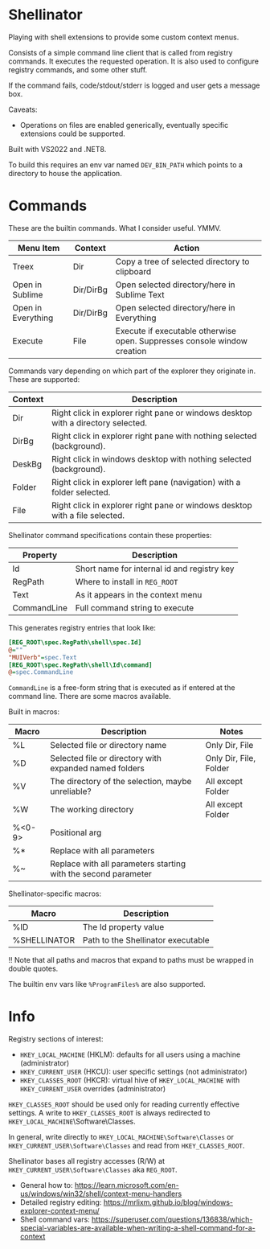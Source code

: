 
# Shellinator
Playing with shell extensions to provide some custom context menus.

Consists of a simple command line client that is called from registry commands. It executes the requested operation.
It is also used to configure registry commands, and some other stuff.

If the command fails, code/stdout/stderr is logged and user gets a message box.

Caveats:
- Operations on files are enabled generically, eventually specific extensions could be supported.

Built with VS2022 and .NET8.

To build this requires an env var named `DEV_BIN_PATH` which points to a directory to house the application.

# Commands

These are the builtin commands. What I consider useful. YMMV.

| Menu Item          | Context   | Action
| ---------          | ------    | ------
| Treex              | Dir       | Copy a tree of selected directory to clipboard
| Open in Sublime    | Dir/DirBg | Open selected directory/here in Sublime Text
| Open in Everything | Dir/DirBg | Open selected directory/here in Everything
| Execute            | File      | Execute if executable otherwise open. Suppresses console window creation


Commands vary depending on which part of the explorer they originate in. These are supported:

| Context   | Description
| -------   | -----------
| Dir       | Right click in explorer right pane or windows desktop with a directory selected.
| DirBg     | Right click in explorer right pane with nothing selected (background).
| DeskBg    | Right click in windows desktop with nothing selected (background).
| Folder    | Right click in explorer left pane (navigation) with a folder selected.
| File      | Right click in explorer right pane or windows desktop with a file selected.


Shellinator command specifications contain these properties:

| Property      | Description
| --------      | -----------
| Id            | Short name for internal id and registry key
| RegPath       | Where to install in `REG_ROOT`
| Text          | As it appears in the context menu
| CommandLine   | Full command string to execute


This generates registry entries that look like:
```ini
[REG_ROOT\spec.RegPath\shell\spec.Id]
@=""
"MUIVerb"=spec.Text
[REG_ROOT\spec.RegPath\shell\Id\command]
@=spec.CommandLine
```

`CommandLine` is a free-form string that is executed as if entered at the command line.
There are some macros available.

Built in macros:

| Macro     | Description                                                       | Notes
| ----      | -----------                                                       | -----
| %L        | Selected file or directory name                                   | Only Dir, File
| %D        | Selected file or directory with expanded named folders            | Only Dir, File, Folder
| %V        | The directory of the selection, maybe unreliable?                 | All except Folder
| %W        | The working directory                                             | All except Folder
| %<0-9>    | Positional arg                                                    |
| %*        | Replace with all parameters                                       |
| %~        | Replace with all parameters starting with the second parameter    |


Shellinator-specific macros:

| Macro         | Description
| ----          | -----------
| %ID           | The Id property value
| %SHELLINATOR  | Path to the Shellinator executable

!! Note that all paths and macros that expand to paths must be wrapped in double quotes.

The builtin env vars like `%ProgramFiles%` are also supported.


# Info

Registry sections of interest:
- `HKEY_LOCAL_MACHINE` (HKLM): defaults for all users using a machine (administrator)
- `HKEY_CURRENT_USER` (HKCU): user specific settings (not administrator)
- `HKEY_CLASSES_ROOT` (HKCR): virtual hive of `HKEY_LOCAL_MACHINE` with `HKEY_CURRENT_USER` overrides (administrator)

`HKEY_CLASSES_ROOT` should be used only for reading currently effective settings. A write to `HKEY_CLASSES_ROOT` is
always redirected to `HKEY_LOCAL_MACHINE`\Software\Classes. 

In general, write directly to `HKEY_LOCAL_MACHINE\Software\Classes` or `HKEY_CURRENT_USER\Software\Classes` and read from `HKEY_CLASSES_ROOT`.

Shellinator bases all registry accesses (R/W) at `HKEY_CURRENT_USER\Software\Classes` aka `REG_ROOT`.

- General how to: https://learn.microsoft.com/en-us/windows/win32/shell/context-menu-handlers
- Detailed registry editing: https://mrlixm.github.io/blog/windows-explorer-context-menu/
- Shell command vars: https://superuser.com/questions/136838/which-special-variables-are-available-when-writing-a-shell-command-for-a-context
